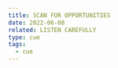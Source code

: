 ```yaml
---
title: SCAN FOR OPPORTUNITIES
date: 2022-06-08
related: LISTEN CAREFULLY
type: cue
tags:
  - cue
---
```

